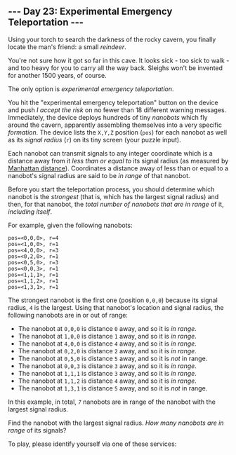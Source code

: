 <article class="day-desc"><h2>--- Day 23: Experimental Emergency Teleportation ---</h2><p>Using your torch to search the darkness of the rocky cavern, you finally locate the man's friend: a small <em>reindeer</em>.</p>
<p>You're not sure how it got so far in this cave.  It looks sick - too sick to walk - and too heavy for you to carry all the way back.  Sleighs won't be invented for another 1500 years, of course.</p>
<p>The only option is <em>experimental emergency teleportation</em>.</p>
<p>You hit the "experimental emergency teleportation" <span title="We've always had this button; we've just been too scared to press it.">button</span> on the device and push <em>I accept the risk</em> on no fewer than 18 different warning messages. Immediately, the device deploys hundreds of tiny <em>nanobots</em> which fly around the cavern, apparently assembling themselves into a very specific <em>formation</em>. The device lists the <code>X,Y,Z</code> position (<code>pos</code>) for each nanobot as well as its <em>signal radius</em> (<code>r</code>) on its tiny screen (your puzzle input).</p>
<p>Each nanobot can transmit signals to any integer coordinate which is a distance away from it <em>less than or equal to</em> its signal radius (as measured by <a href="https://en.wikipedia.org/wiki/Taxicab_geometry">Manhattan distance</a>). Coordinates a distance away of less than or equal to a nanobot's signal radius are said to be <em>in range</em> of that nanobot.</p>
<p>Before you start the teleportation process, you should determine which nanobot is the <em>strongest</em> (that is, which has the largest signal radius) and then, for that nanobot, the <em>total number of nanobots that are in range</em> of it, <em>including itself</em>.</p>
<p>For example, given the following nanobots:</p>
<pre><code>pos=&lt;0,0,0&gt;, r=4
pos=&lt;1,0,0&gt;, r=1
pos=&lt;4,0,0&gt;, r=3
pos=&lt;0,2,0&gt;, r=1
pos=&lt;0,5,0&gt;, r=3
pos=&lt;0,0,3&gt;, r=1
pos=&lt;1,1,1&gt;, r=1
pos=&lt;1,1,2&gt;, r=1
pos=&lt;1,3,1&gt;, r=1
</code></pre>
<p>The strongest nanobot is the first one (position <code>0,0,0</code>) because its signal radius, <code>4</code> is the largest. Using that nanobot's location and signal radius, the following nanobots are in or out of range:</p>
<ul>
<li>The nanobot at <code>0,0,0</code> is distance <code>0</code> away, and so it is <em>in range</em>.</li>
<li>The nanobot at <code>1,0,0</code> is distance <code>1</code> away, and so it is <em>in range</em>.</li>
<li>The nanobot at <code>4,0,0</code> is distance <code>4</code> away, and so it is <em>in range</em>.</li>
<li>The nanobot at <code>0,2,0</code> is distance <code>2</code> away, and so it is <em>in range</em>.</li>
<li>The nanobot at <code>0,5,0</code> is distance <code>5</code> away, and so it is <em>not</em> in range.</li>
<li>The nanobot at <code>0,0,3</code> is distance <code>3</code> away, and so it is <em>in range</em>.</li>
<li>The nanobot at <code>1,1,1</code> is distance <code>3</code> away, and so it is <em>in range</em>.</li>
<li>The nanobot at <code>1,1,2</code> is distance <code>4</code> away, and so it is <em>in range</em>.</li>
<li>The nanobot at <code>1,3,1</code> is distance <code>5</code> away, and so it is <em>not</em> in range.</li>
</ul>
<p>In this example, in total, <code><em>7</em></code> nanobots are in range of the nanobot with the largest signal radius.</p>
<p>Find the nanobot with the largest signal radius.  <em>How many nanobots are in range</em> of its signals?</p>
</article>
<p>To play, please identify yourself via one of these services:</p>
